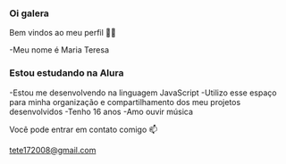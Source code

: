 ### Oi galera
Bem vindos ao meu perfil 💙💙

-Meu nome é Maria Teresa 


### Estou estudando na Alura
-Estou me desenvolvendo na linguagem JavaScript
-Utilizo esse espaço para minha organização e compartilhamento dos meu projetos desenvolvidos
-Tenho 16 anos
-Amo ouvir música


Você pode entrar em contato comigo 📫

tete172008@gmail.com


